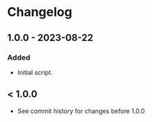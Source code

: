 # Changelog

## 1.0.0 - 2023-08-22

### Added

- Initial script.

## < 1.0.0

- See commit history for changes before 1.0.0
